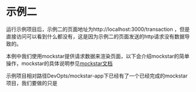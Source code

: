 # 示例二

运行示例项目后，示例二的页面地址为http://localhost:3000/transaction ，但是直接访问可以看到什么都没有，这是因为示例二的页面发送的http请求没有数据导致的。

本例中我们使用mockstar提供请求数据来渲染页面，以下会介绍mockstar的简单操作，mockstar的具体说明参见[mockstar文档](https://mockstarjs.gitbook.io/cookbook/)

示例项目相对路径DevOpts/mockstar-app下已经有了一个已经完成的mockstar项目，我们要做的只是